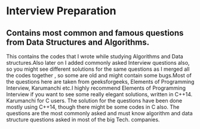 # Interview Preparation
## Contains most common and famous questions from Data Structures and Algorithms.

This contains the codes that I wrote while studying Algorithms and Data structures.Also 
later on I added commonly asked Interview questions also, so you might see different solutions for the same questions as I merged all the codes together , so some are old and might contain some bugs.Most of the questions here are taken from geeksforgeeks, Elements of Programming Interview, Karumanchi etc.I highly recommend Elements of Programming Interview if you want to see some really elegant solutions, written in C++14.
Karumanchi for C users. 
The solution for the questions have been done mostly using C++14, though there might be some codes in C also.
The questions are the most commonly asked and must know algorithm and data structure questions asked in most of the big Tech. companies.